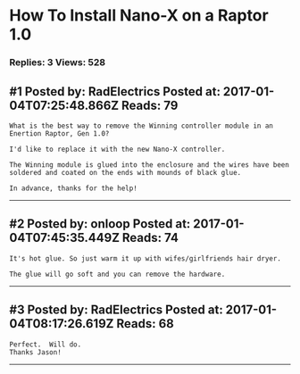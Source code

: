 # How To Install Nano-X on a Raptor 1.0

### Replies: 3 Views: 528

## \#1 Posted by: RadElectrics Posted at: 2017-01-04T07:25:48.866Z Reads: 79

```
What is the best way to remove the Winning controller module in an Enertion Raptor, Gen 1.0?

I'd like to replace it with the new Nano-X controller.

The Winning module is glued into the enclosure and the wires have been soldered and coated on the ends with mounds of black glue.  

In advance, thanks for the help!
```

---
## \#2 Posted by: onloop Posted at: 2017-01-04T07:45:35.449Z Reads: 74

```
It's hot glue. So just warm it up with wifes/girlfriends hair dryer. 

The glue will go soft and you can remove the hardware.
```

---
## \#3 Posted by: RadElectrics Posted at: 2017-01-04T08:17:26.619Z Reads: 68

```
Perfect.  Will do.  
Thanks Jason!
```

---

